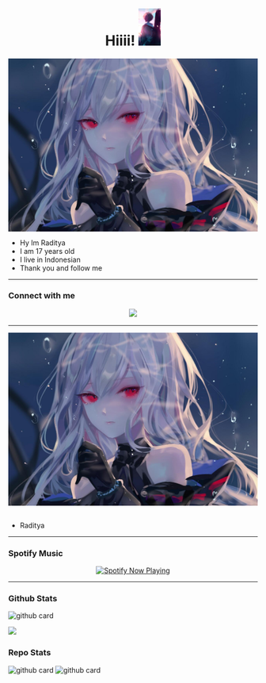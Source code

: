 <h1 align="center">Hiiii! <img src="https://github.com/Drz103/Drz103/blob/main/wibu.jpg" style="border-radius:5;" width="45px" alt=""><br></h1>
<p align="center">
<a href="https://youtube.com/c/radbotz"><img align="center" height="auto" src="https://github.com/Drz103/Drz103/blob/main/radbotz.jpg"/></a>

<p align="center">

- Hy Im Raditya
- I am 17 years old
- I live in Indonesian
- Thank you and follow me


------

### Connect with me 
<p align="center">
  <a href="https://wa.me/62858929626673"><img src="https://img.shields.io/badge/WhatsApp-25D366?style=for-the-badge&logo=whatsapp&logoColor=white" /><br>

  
------

<p align="center">
<a href="https://youtube.com/c/radbotz"><img align="center" height="auto" src="https://github.com/Drz103/Drz103/blob/main/radbotz.jpg"/></a><br><br>
<p align="center">

- Raditya

------

### Spotify Music

<p align="center">
  <a href="https://open.spotify.com/track/4bNvS25ZVMCvLHEUV87mp4?si=yb1PaPVnRgiTYedy8r6i_g&utm_source=copy-link&context=spotify%3Aplaylist%3A37i9dQZF1EIVoBTSiHHsdx&dl_branch=1" target="_blank"><img src="https://now-playing-on-spotify.vercel.app/api/spotify" alt="Spotify Now Playing" width="350"/></a>
</p>

------
 
### Github Stats 

![github card](https://github-readme-stats.vercel.app/api?username=Drz103&show_icons=true&theme=radical)

![](https://github-profile-summary-cards.vercel.app/api/cards/profile-details?username=Drz103&theme=monokai)

### Repo Stats 

![github card](https://github-readme-stats.vercel.app/api/pin/?username=Drz103&repo=RadBot&theme=dark)
![github card](https://github-readme-stats.vercel.app/api/pin/?username=Drz103&repo=radbotz-MD&theme=dark)
